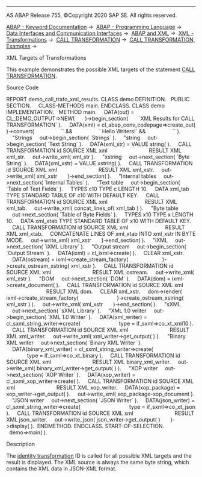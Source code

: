   

* * *

AS ABAP Release 755, ©Copyright 2020 SAP SE. All rights reserved.

[ABAP - Keyword Documentation](https://help.sap.com/doc/abapdocu_755_index_htm/7.55/en-US/abenabap.htm) →  [ABAP - Programming Language](https://help.sap.com/doc/abapdocu_755_index_htm/7.55/en-US/abenabap_reference.htm) →  [Data Interfaces and Communication Interfaces](https://help.sap.com/doc/abapdocu_755_index_htm/7.55/en-US/abenabap_data_communication.htm) →  [ABAP and XML](https://help.sap.com/doc/abapdocu_755_index_htm/7.55/en-US/abenabap_xml.htm) →  [XML - Transformations](https://help.sap.com/doc/abapdocu_755_index_htm/7.55/en-US/abenabap_xml_trafos.htm) →  [CALL TRANSFORMATION](https://help.sap.com/doc/abapdocu_755_index_htm/7.55/en-US/abapcall_transformation.htm) →  [CALL TRANSFORMATION, Examples](https://help.sap.com/doc/abapdocu_755_index_htm/7.55/en-US/abencall_transformation_abexas.htm) → 

XML Targets of Transformations

This example demonstrates the possible XML targets of the statement [CALL TRANSFORMATION](https://help.sap.com/doc/abapdocu_755_index_htm/7.55/en-US/abapcall_transformation.htm).

Source Code

REPORT demo\_call\_trafo\_xml\_results.
CLASS demo DEFINITION.
  PUBLIC SECTION.
    CLASS-METHODS main.
ENDCLASS.
CLASS demo IMPLEMENTATION.
  METHOD main.
    DATA(out) = CL\_DEMO\_OUTPUT=>NEW(
      )->begin\_section(
      \`XML Results for CALL TRANSFORMATION\` ).
    DATA(xml) = cl\_abap\_conv\_codepage=>create\_out( )->convert(
                 \`<object>\` &&
                 \` <str name="TEXT">Hello Writers!</str>\` &&
                 \`</object>\` ).
    "Strings
    out->begin\_section( \`Strings\` ).
    "string
    out->begin\_section( \`Text String\` ).
    DATA(xml\_str) = VALUE string( ).
    CALL TRANSFORMATION id SOURCE XML xml
                           RESULT XML xml\_str.
    out->write\_xml( xml\_str ).
    "xstring
    out->next\_section( \`Byte String\` ).
    DATA(xml\_xstr) = VALUE xstring( ).
    CALL TRANSFORMATION id SOURCE XML xml
                           RESULT XML xml\_xstr.
    out->write\_xml( xml\_xstr
      )->end\_section( ).
    "Internal tables
    out->next\_section( \`Internal Tables\` ).
    "Text table
    out->begin\_section( \`Table of Text Fields\` ).
    TYPES c10 TYPE c LENGTH 10.
    DATA xml\_tab TYPE STANDARD TABLE OF c10 WITH DEFAULT KEY.
    CALL TRANSFORMATION id SOURCE XML xml
                        RESULT XML xml\_tab.
    out->write\_xml( concat\_lines\_of( xml\_tab ) ).
    "Byte table
    out->next\_section( \`Table of Byte Fields\` ).
    TYPES x10 TYPE x LENGTH 10.
    DATA xml\_xtab TYPE STANDARD TABLE OF x10 WITH DEFAULT KEY.
    CALL TRANSFORMATION id SOURCE XML xml
                        RESULT XML xml\_xtab.
    CONCATENATE LINES OF xml\_xtab INTO xml\_xstr IN BYTE MODE.
    out->write\_xml( xml\_xstr
      )->end\_section( ).
    "iXML
    out->next\_section( \`iXML Library\` ).
    "Output stream
    out->begin\_section( \`Output Stream\` ).
    DATA(ixml) = cl\_ixml=>create( ).
    CLEAR xml\_xstr.
    DATA(ostream) = ixml->create\_stream\_factory(
                      )->create\_ostream\_xstring( xml\_xstr ).
    CALL TRANSFORMATION id SOURCE XML xml
                           RESULT XML ostream.
    out->write\_xml( xml\_xstr ).
    "DOM
    out->next\_section( \`DOM\` ).
    DATA(dom) = ixml->create\_document( ).
    CALL TRANSFORMATION id SOURCE XML xml
                           RESULT XML dom.
    CLEAR xml\_xstr.
    dom->render( ixml->create\_stream\_factory(
                         )->create\_ostream\_xstring( xml\_xstr ) ).
    out->write\_xml( xml\_xstr
      )->end\_section( ).
    "sXML
    out->next\_section( \`sXML Library\` ).
    "XML 1.0 writer
    out->begin\_section( \`XML 1.0 Writer\` ).
    DATA(xml\_writer) = cl\_sxml\_string\_writer=>create(
                         type = if\_sxml=>co\_xt\_xml10 ).
    CALL TRANSFORMATION id SOURCE XML xml
                           RESULT XML xml\_writer.
    out->write\_xml( xml\_writer->get\_output( ) ).
    "Binary XML writer
    out->next\_section( \`Binary XML Writer\` ).
    DATA(binary\_xml\_writer) = cl\_sxml\_string\_writer=>create(
                                type = if\_sxml=>co\_xt\_binary ).
    CALL TRANSFORMATION id SOURCE XML xml
                           RESULT XML binary\_xml\_writer.
    out->write\_xml( binary\_xml\_writer->get\_output( ) ).
    "XOP writer
    out->next\_section( \`XOP Writer\` ).
    DATA(xop\_writer) = cl\_sxml\_xop\_writer=>create( ).
    CALL TRANSFORMATION id SOURCE XML xml
                           RESULT XML xop\_writer.
    DATA(xop\_package) = xop\_writer->get\_output( ).
    out->write\_xml( xop\_package-xop\_document ).
    "JSON writer
    out->next\_section( \`JSON Writer\` ).
    DATA(json\_writer) = cl\_sxml\_string\_writer=>create(
                                type = if\_sxml=>co\_xt\_json ).
    CALL TRANSFORMATION id SOURCE XML xml
                           RESULT XML json\_writer.
    out->write\_json( json\_writer->get\_output( )
      )->display( ).  ENDMETHOD.
ENDCLASS.
START-OF-SELECTION.
  demo=>main( ).

Description

The [identity transformation](https://help.sap.com/doc/abapdocu_755_index_htm/7.55/en-US/abenid_trafo_glosry.htm "Glossary Entry") ID is called for all possible XML targets and the result is displayed. The XML source is always the same byte string, which contains the XML data in JSON-XML format.